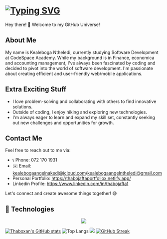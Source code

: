 # [![Typing SVG](https://readme-typing-svg.demolab.com?font=Fira+Code&pause=1000&random=false&width=435&lines=My+name+is+Thabo+Jafta;%3CEat%2C+Sleep%2C+Code%2F%3E...+Repeat;Aspiring+Software+Developer)](https://git.io/typing-svg)

Hey there! 👋 Welcome to my GitHub Universe!

## About Me

My name is Kealeboga Ntheledi, currently studying Software Development at CodeSpace Academy. While my background is in Finance, economica and accounting management, I've always been fascinated by coding and decided to pivot into the world of software development. I'm passionate about creating efficient and user-friendly web/mobile applications.


## Extra Exciting Stuff

- I love problem-solving and collaborating with others to find innovative solutions.
- Outside of coding, I enjoy hiking and exploring new technologies.
- I'm always eager to learn and expand my skill set, constantly seeking out new challenges and opportunities for growth.

## Contact Me

Feel free to reach out to me via:

- 📞 Phone: 072 170 1931
- ✉️ Email: kealebogaangelnakedi@icloud.com/kealebogaangelntheledi@gmail.com
- Personal Portfolio: https://thabojaftaportfoliox.netlify.app/
- Linkedin Profile: https://www.linkedin.com/in/thabojafta1

Let's connect and create awesome things together! 😄



## 🚀 Technologies

<p align="center">
  <a href="https://skillicons.dev">
    <img src="https://skillicons.dev/icons?i=javascript,html,css,react,figma&theme=light" />
  </a>
</p>

[![Thaboxan's GitHub stats](https://github-readme-stats.vercel.app/api?username=Kea-Angel-Ntheledi)](https://github.com/Kea-Angel-Ntheledi/github-readme-stats)
![Top Langs](https://github-readme-stats.vercel.app/api/top-langs/?username=Kea-Angel-Ntheledi&size_weight=0.5&count_weight=0.5)
![](https://komarev.com/ghpvc/?username=Kea-Angel-Ntheledi)
[![GitHub Streak](https://streak-stats.demolab.com/?user=Kea-Angel-Ntheledi)](https://git.io/streak-stats)
